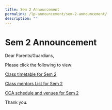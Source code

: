 ```yaml
---
title: Sem 2 Announcement
permalink: /lp-announcement/sem-2-announcement/
description: ""
---
```

Sem 2 Announcement
==================

Dear Parents/Guardians,

Please click the following to view:

[Class timetable for Sem 2](https://staging.d33coz43hxnqna.amplifyapp.com/quick-links/student-links/school-timetable/)

[Class mentors List for Sem 2](https://staging.d33coz43hxnqna.amplifyapp.com/parent-links/class-mentors-list-2022/)

[CCA schedule and venues for Sem 2](https://staging.d33coz43hxnqna.amplifyapp.com/cca-scheduled-venues/)

Thank you.